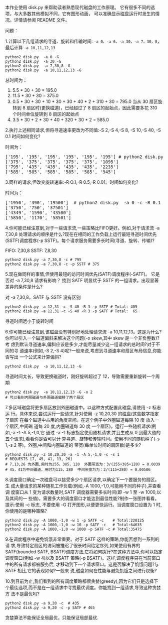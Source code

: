 本作业使用 disk.py 来帮助读者熟悉现代磁盘的工作原理。
它有很多不同的选项，与大多数其他模拟不同，它有图形动画，
可以准确显示磁盘运行时发生的情况。详情请参阅 README 文件。

问题：

1.计算以下几组请求的寻道、旋转和传输时间: `-a 0，-a 6，-a 30，-a 7，30，8`，
最后计算 `-a 10,11,12,13`

```shell script
python2 disk.py  -a 0 -G
python2 disk.py  -a 30 -G
python2 disk.py  -a 7,30,8 -G
python2 disk.py  -a 10,11,12,13 -G
```
总时间为：

1. 5.5 * 30 + 30 = 195.0
2. 11.5 * 30 + 30 = 375.0
3. 0.5 * 30 + 30 + 10 * 30 + 30 + 40 * 2 + 310 + 30 = 795.0 当从 30 扇区旋转到 8 扇区时(更换磁道)，已经超过了 8 扇区的起始点，因此需要多花 310 个时间单位旋转到 8 扇区的起始点
4. 3.5 * 30 + 2 * 30 + 40 + 320 + 30 * 2 = 585.0


2.执行上述相同请求,但将寻道速率更改为不同值:-S 2,-S 4,-S 8, -S 10,-S 40, -S 0.1 时间如何变化?

时间为：
<pre>
['195', '195', '195', '195', '195', '195'] # python2 disk.py  -a 0 -c -S 2 /-S 4 /-S 8 ...
['375', '375', '375', '375', '375', '1095']
['795', '435', '435', '435', '435', '2235']
['585', '585', '585', '585', '585', '945']
</pre>

3.同样的请求,但改变旋转速率:-R O.1,-R 0.5,-R 0.01。时间如何变化?

时间为：
<pre>
['1950', '390', '19500']  # python2 disk.py  -a 0 -c -R 0.1 /-R 0.5 /-R 0.01 ...
['3750', '750', '37501']
['4349', '1590', '43500']
['5850', '1170', '58501']
</pre>

4.你可能已经注意到,对于一些请求流,一些策略比FIFO更好。例如,对于请求流
-a 7,30,8 处理请求的顺序是什么?现在在相同的工作负载上运行最短寻道时间优先
(SSTF)调度程序(-p SSTF)。每个请求服务需要多长时间(寻道、旋转、传输)?

FIFO: 7,30,8
SSTF: 7,8,30

```shell script
python2 disk.py -a 7,30,8 -c # 795
python2 disk.py -a 7,30,8 -c -p SSTF # 375
```

5.现在做同样的事情,但使用最短的访问时间优先(SATF)调度程序(-SATF)。
它是否对 -a 7,30,8 请求有影响？
找到 SATF 明显优于 SSTF 的一组请求。出现显著差异的条件是什么?

对 -a 7,30,8，SATF 与 SSTF 没有区别
```shell script
python2 disk.py -a 12,31 -c -S 40 -R 3 -p SSTF # Total: 405
python2 disk.py -a 12,31 -c -S 40 -R 3 -p SATF # Total:  65
```
寻道时间远小于旋转时间

6.你可能已经注意到,该磁盘没有特别好地处理请求流 -a 10,11,12,13。这是为什么?
你可以引入一个磁道偏斜来解决这个问题(-o skew,其中 skew 是一个非负整数)?考
虑到默认寻道速率,偏斜应该是多少,才能尽量减少这一组请求的总时间?对于不同的寻
道速率(例如,-S 2,-S 4)呢?一般来说,考虑到寻道速率和扇区布局信息,你能否写出
一个公式来计算偏斜?

```shell script
python2 disk.py  -a 10,11,12,13 -G
```

寻道时间太长，导致更换磁道时，刚好旋转超过了 12，导致需要重新旋转一个周期

```shell script
python2 disk.py  -a 10,11,12,13 -G -o 2
# 可以看到内圈磁道与外圈磁道偏移了两个扇区
```

7.多区域磁盘将更多扇区放到外圈磁道中。以这种方式配置此磁盘,请使用 -z 标志运
行。具体来说,尝试运行一些请求,针对使用 -z 10,20,30 的磁盘(这些数字指定了扇区
在每个磁道中占用的角度空间。在这个例子中外圈磁道每隔 10 度 放入一个扇区,中间磁
道每 20 度,内圈磁道每 30 度 一个扇区)。运行一些随机请求(例如,-a -1 -A 5,-1,0,它
通过 -a -1 标志指定使用随机请求,并且生成从 0 到最大值的五个请求),看看你是否可以计
算寻道、旋转和传输时间。使用不同的随机种子(-s 1,-s 2 等)。外圈,中间和内圈磁道的
带宽(每单位时间的扇区数)是多少?

```shell script
python2 disk.py -z 10,20,30 -a -1 -A 5,-1,0 -c -s 1
# REQUESTS [7, 45, 41, 13, 26]
# 7,13,26 为外圈,用时为255，385，120  外圈带宽为：3/(255+385+120) = 0.0039
# 45，41为中间磁道，用时为115，280  中间带宽为为：2/(115+280) = 0.00506
```

8.调度窗口确定一次磁盘可以接受多少个扇区请求,以确定下一个要服务的扇区。生
成大量请求的某种随机工作负载(例如,-A 1000,-1,0,可能用不同的种子),并查看调
度窗口从 1 变为请求数量时,SATF 调度器需要多长时间(即 -w 1 至 -w 1000,以及其间的一
些值)。需要多大的调度窗口才能达到最佳性能?制作一张图并看看。提示:使用 -c 标志,
不要使用 -G 打开图形,以便更快运行。当调度窗口设置为 1 时,你使用的是哪种策略?

```shell script
python2 disk.py -A 1000,-1,0 -w 1 -p SATF -c    # Total:220125
python2 disk.py -A 1000,-1,0 -w 10 -p SATF -c   # Total:64635
python2 disk.py -A 1000,-1,0 -w 1000 -p SATF -c # Total:35475
```

9.在调度程序中避免饥饿非常重要。对于 SATF 这样的策略,你能否想到一系列的请
求,导致特定扇区的访问被推迟了很长时间给定序列,如果使用有界的 SATF(bounded
SATF, BSATF)调度方法,它将如何执行?在这种方法中,你可以指定调度窗口(例如 -w
4)以及 BSATF 策略(-p BSATF)。这样,调度程序只在当前窗口中的所有请求都被服务后,
才移动到下一个请求窗口。这是否解决了饥饿问题?与 SATF 相比,它的表现如何?一般来
说,磁盘如何在性能与避免饥饿之间进行权衡?

10.到目前为止,我们看到的所有调度策略都很贪婪(greedy),因为它们只是选择下
个最佳选项,而不是在一组请求中寻找最优调度。你能找到一组请求,导致这种贪婪方
法不是最优吗?

```shell script
python2 disk.py -a 9,20 -c  # 435
python2 disk.py -a 9,20 -c -p SATF # 465
```
贪婪算法不能保证全局最优，只能保证局部最优.